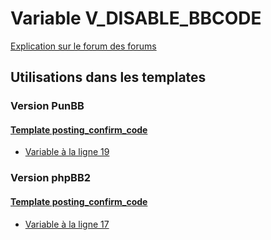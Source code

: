# Variable V_DISABLE_BBCODE
[Explication sur le forum des forums](http://forum.forumactif.com/t294113-listing-des-variables#V_DISABLE_BBCODE)

## Utilisations dans les templates

### Version PunBB

#### [Template posting_confirm_code](punbb/posting_confirm_code.md)
* [Variable à la ligne 19](../punbb/posting_confirm_code.tpl#L19)

### Version phpBB2

#### [Template posting_confirm_code](subsilver/posting_confirm_code.md)
* [Variable à la ligne 17](../subsilver/posting_confirm_code.tpl#L17)